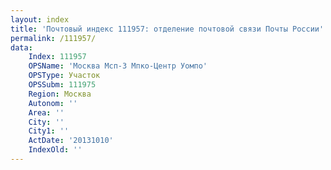 ```yaml
---
layout: index
title: 'Почтовый индекс 111957: отделение почтовой связи Почты России'
permalink: /111957/
data:
    Index: 111957
    OPSName: 'Москва Мсп-3 Мпко-Центр Уомпо'
    OPSType: Участок
    OPSSubm: 111975
    Region: Москва
    Autonom: ''
    Area: ''
    City: ''
    City1: ''
    ActDate: '20131010'
    IndexOld: ''
---
```

